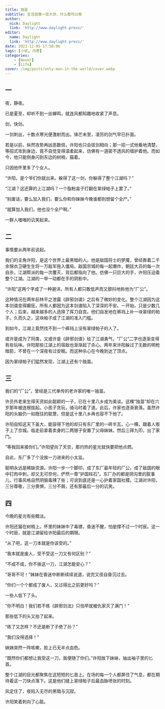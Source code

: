 ```yaml
---
title: 独苗
subtitle: 生活就像一张大饼，什么都可以卷
author:
  nick: Daylight
  link: 'http://www.daylight.press/'
editor:
  name: Daylight
  link: 'http://www.daylight.press/'
date: 2021-12-05 17:58:06
tags: [小说, 内卷]
categories:
    - [Novel]
    - [Life]
cover: /img/posts/only-man-in-the-world/cover.webp
---
```

## 一

夜，静夜。

已是夏至，却听不到一丝蝉鸣，就连风都知趣地收紧了声息。

剑，快剑。

一剑刺出，十数点寒光便激射而出。锋芒未至，凌厉的剑气早已扑面。

若是以前，纵然攻势再凶恶数倍，许阳也只会拔剑相向；那一招一式他看地清楚，等招式攻到身边，竟不自觉变得温柔起来，仿佛有一道密不透风的墙护着他。而如今，他只能侧身闪到东边的树梢，猫着。

只因他怀里多了个女人。

“许阳，是个爷们你就出来。躲得了这一剑，你躲得了整个江湖吗？”

“江湖？这还算的上江湖吗？一个脂粉盒子打翻在翠绿帕子上罢了。”

“别废话，要么加入我们，要么你和你妹妹今晚谁都别想留个全尸。”

“就算加入我们，他也没个全尸啊。”

一群人嗤嗤的讥笑起来。

## 二

事情要从两年前说起。

我们的主角许阳，是这个世界上最黑暗的人。他是敌国将士的梦魇，曾经靠着二千余锦衣卫硬生生将一万敌军拖入僵局。敌国京城的每一起爆炸，朝廷大员的每一次自杀，江湖帮派的每一次覆灭，背后都指向了他。仿佛一只巨大的手，许阳压迫着整个江湖。江湖的一举一动都在手的阴影中。

“许阳”这两个字成了一种避讳，所有人都只敢低声而又颤抖地称他为“厂公”。

这种情况在两年前林平之泄露《辟邪剑谱》之后有了微妙的变化。整个江湖因为这本剑谱变得癫狂，所有人都因为这本剑谱陷入了深深的不安。一开始，只是少数几个人；后来，越来越多的人选择了挥刀自宫。他们自发地在裤裆上补一块翠绿的帕子。久而久之，这块帕子成了江湖的准入门槛。

到如今，江湖上竟然找不到一个裤裆上没有翠绿帕子的人了。

或许是成为了同类，又或许是《辟邪剑谱》给了江湖勇气，“厂公”二字也逐渐变得有些玩味。许阳那些江湖上的宿敌也渐渐起了杀心。两年来许阳躲过了无数的明枪暗箭，不曾在一个深夜有过安眠。而这种杀心在今晚到达了顶点。

因为翠绿帕子们猛然发现，江湖上还有个独苗。

## 三

我们的“厂公”，曾经是三代单传的老许家的唯一独苗。

许员外老来生得天资如此聪颖的一子，已在十里八乡成为美谈。这棵“独苗”却在六岁那年被连根拔起。小孩子贪玩，骑马时着了道。此后，许家也逐渐衰落。虽然许阳的头脑仍一如既往的聪慧，但是这十里八乡再也容不下他了。

许阳自知这天下虽大，能容得下他的却只有东厂里的一砖半瓦，心一横，跟着人贩子上了京城。临走前拿着卖身的二两银子安置了父母妹妹。然后三拜九叩，出了家门。

“等我回来接你们。”许阳望向了天空，那灼热的星光就快要把他点燃。

自此，东厂多了个没挨一刀进来的小太监。

聪明永远是稀缺资源。许阳一步一个脚印，成了东厂最年轻的厂公，成了敌国的眼中钉肉中刺，却又无可奈何，俨然一尊“护国柱石”。东厂办的都是阴沟里的脏事儿，行事风格自然阴狠毒辣了些；可说到底还是一心护着家国社稷。江湖对许阳，三分尊敬，三分畏惧，三分不屑，还有那最后一分的讥笑。

## 四

今晚的星光有些黯淡。

许阳还猫在树梢上。怀里的妹妹中了毒镖，昏迷不醒，怕是撑不过一个时辰。这一个时辰，就是江湖留给许阳最后的期限。

“从了吧，这一刀本就是你该受的。”

“我本就是废人，受不受这一刀又有何区别？”

“不成不成，你不挨这一刀，江湖怎能安心？”

“哥哥不可！”妹妹在昏迷中断断续续说道，说完又径自昏沉过去。

“你们一个个都成了废人，又过得比之前更好吗？”

一些人低下了头。

“你不明白！我们若不练《辟邪剑法》只怕早就被仇家灭了满门！”

那些低下的头又抬了起来。

“练了又怎样？不还是断了子绝了孙？”

“我们没得选择！”

妹妹突然一阵咳嗽，脸上已无半点血色。

“既然你们都想让我受这一刀，我便随了你们。”许阳放下妹妹，抽出袖子里的匕首。

整个江湖的目光都聚焦在这短短的匕首上。在场的每一个人都屏住了气息，都在期待着这一刀快点落下。这是他们缝上翠绿帕子后最血脉喷张的时刻。

风定住了，夜陷入无尽的黑暗与沉寂。

许阳笑着刺向了心脏。
